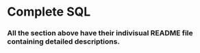 # Complete SQL

### All the section above have their indivisual README file containing detailed descriptions.
